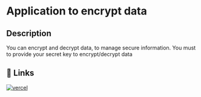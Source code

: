 # Application to encrypt data
## Description
You can encrypt and decrypt data, to manage secure information.
You must to provide your secret key to encrypt/decrypt data
## 🔗 Links
[![vercel](https://img.shields.io/badge/VERCEL-purple)](https://aes-encryption-tan.vercel.app/)

